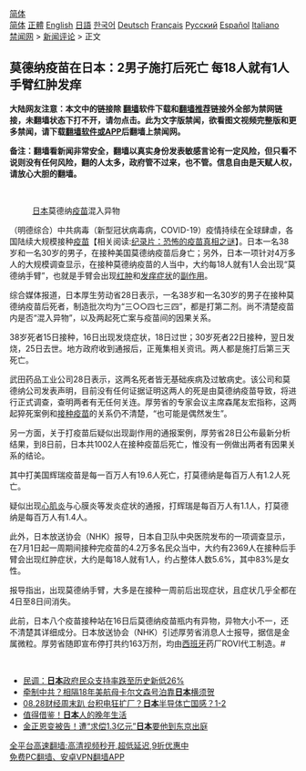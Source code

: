  <!-- 面包屑导航 --> <div class="breadcrumb"><!-- GTranslate: https://gtranslate.io/ -->  <div class="switcher notranslate">  <div class="selected">  <a href="#" onclick="return false;"> 简体</a>  </div>  <div class="option">  <a href="https://www.bannedbook.org" onclick="doGTranslate('zh-CN|zh-CN');jQuery('div.switcher div.selected a').html(jQuery(this).html());return false;" title="简体中文" class="nturl selected"> 简体</a>  <a href="https://www.bannedbook.org/zh-tw/" onclick="doGTranslate('zh-CN|zh-TW');jQuery('div.switcher div.selected a').html(jQuery(this).html());return false;" title="繁體中文" class="nturl"> 正體</a>  <a href="https://www.bannedbook.org/en/" onclick="doGTranslate('zh-CN|en');jQuery('div.switcher div.selected a').html(jQuery(this).html());return false;" title="English" class="nturl"> English</a>  <a href="https://www.bannedbook.org/ja/" onclick="doGTranslate('zh-CN|ja');jQuery('div.switcher div.selected a').html(jQuery(this).html());return false;" title="日本語" class="nturl"> 日語</a>  <a href="https://www.bannedbook.org/ko/" onclick="doGTranslate('zh-CN|ko');jQuery('div.switcher div.selected a').html(jQuery(this).html());return false;" title="한국어" class="nturl"> 한국어</a>  <a href="https://www.bannedbook.org/de/" onclick="doGTranslate('zh-CN|de');jQuery('div.switcher div.selected a').html(jQuery(this).html());return false;" title="Deutsch" class="nturl"> Deutsch</a>  <a href="https://www.bannedbook.org/fr/" onclick="doGTranslate('zh-CN|fr');jQuery('div.switcher div.selected a').html(jQuery(this).html());return false;" title="Français" class="nturl"> Français</a>  <a href="https://www.bannedbook.org/ru/" onclick="doGTranslate('zh-CN|ru');jQuery('div.switcher div.selected a').html(jQuery(this).html());return false;" title="Русский" class="nturl"> Русский</a>  <a href="https://www.bannedbook.org/es/" onclick="doGTranslate('zh-CN|es');jQuery('div.switcher div.selected a').html(jQuery(this).html());return false;" title="Español" class="nturl"> Español</a>  <a href="https://www.bannedbook.org/it/" onclick="doGTranslate('zh-CN|it');jQuery('div.switcher div.selected a').html(jQuery(this).html());return false;" title="Italiano" class="nturl"> Italiano</a>  </div>  </div>      <div class='breadcrumb-sub'><!-- Breadcrumb NavXT 6.3.0 --> <a href="https://www.bannedbook.org/" class="home">禁闻网</a> &gt; <a href="https://www.bannedbook.org/bnews/comments/" class="category">新闻评论</a> &gt; 正文</div></div><h2>莫德纳疫苗在日本：2男子施打后死亡 每18人就有1人手臂红肿发痒</h2> <p class="notice"><b>大陆网友注意：本文中的链接除 <a href="https://github.com/bannedbook/fanqiang" >翻墙</a>软件下载和<a href="https://github.com/killgcd/justmysocks/blob/master/README.md">翻墙推荐</a>链接外全部为禁网链接，未翻墙状态下打不开，请勿点击。此为文字版禁闻，欲看图文视频完整版和更多禁闻，请下载<a href="https://github.com/bannedbook/fanqiang">翻墙软件或APP</a>后翻墙上禁闻网。</p><p>备注：翻墙看新闻非常安全，翻墙以真实身份发表敏感言论有一定风险，但只看不说则没有任何风险，翻的人太多，政府管不过来，也不管。信息自由是天赋人权，请放心大胆的翻墙。</b></p>  <div class="entry"> <br /> <figure><a href="https://i0.wp.com/upload-images-bucket-v64rleca837do.s3.eu-west-1.amazonaws.com/wp-content/uploads/2021/08/29085325/Screen-Shot-2021-08-29-at-6.58.44-pm.png?fit=786%2C492&#038;ssl=1" data-caption="日本莫德纳疫苗混入异物"></a><figcaption class="wp-caption-text"><a href="https://www.bannedbook.org/bnews/tag/%e6%97%a5%e6%9c%ac/" class="st_tag internal_tag" rel="tag" title="标签 日本 下的日志">日本</a>莫德纳<a href="https://www.bannedbook.org/bnews/tag/%e7%96%ab%e8%8b%97/" class="st_tag internal_tag" rel="tag" title="标签 疫苗 下的日志">疫苗</a>混入异物</figcaption></figure> <p>（明德综合）中共病毒（新型冠状病毒病，COVID-19）疫情持续在全球肆虐，各国陆续大规模接种<span class='wp_keywordlink'><a href="https://www.bannedbook.org/bnews/tculture/20160630/551027.html" title="疫苗" target="_blank">疫苗</a></span>【相关阅读:<a href='https://www.bannedbook.org/bnews/topimagenews/20180408/925060.html' target='_blank'>纪录片：恐怖的疫苗真相之谜</a>】。日本一名38岁和一名30岁的男子，在接种美国莫德纳疫苗后身亡；另外，日本一项针对4万多人的大规模调查显示，在接种莫德纳疫苗的人当中，大约每18人就有1人会出现“莫德纳手臂”，也就是手臂会出现<a href="https://www.bannedbook.org/bnews/tag/%E7%BA%A2%E8%82%BF/" class="st_tag internal_tag" rel="tag" title="标签 红肿 下的日志">红肿</a>和<a href="https://www.bannedbook.org/bnews/tag/%E5%8F%91%E7%97%92/" class="st_tag internal_tag" rel="tag" title="标签 发痒 下的日志">发痒</a><a href="https://www.bannedbook.org/bnews/tag/%E7%97%87%E7%8A%B6/" class="st_tag internal_tag" rel="tag" title="标签 症状 下的日志">症状</a>的<a href="https://www.bannedbook.org/bnews/tag/%E5%89%AF%E4%BD%9C%E7%94%A8/" class="st_tag internal_tag" rel="tag" title="标签 副作用 下的日志">副作用</a>。</p> <p>综合媒体报道，日本厚生劳动省28日表示，一名38岁和一名30岁的男子在接种莫德纳疫苗后死者，制造批次均为“三○○四七三四”，都是打第二剂。尚不清楚疫苗内是否“混入异物”，以及两起死亡案与疫苗间的因果关系。</p> <p>38岁死者15日接种，16日出现发烧症状，18日过世；30岁死者22日接种，翌日发烧，25日去世。地方政府收到通报后，正蒐集相关资讯。两人都是施打后第三天死亡。</p>  <p>武田药品工业公司28日表示，这两名死者皆无基础疾病及过敏病史。该公司和莫德纳公司发表声明，目前没有任何证据证明这两人的死是由莫德纳疫苗导致，将进行正式调查，查明两者有无任何关连。厚劳省的专家会议主席森尾友宏指称，这两起猝死案例和<a href="https://www.bannedbook.org/bnews/tag/%E6%8E%A5%E7%A7%8D%E7%96%AB%E8%8B%97/" class="st_tag internal_tag" rel="tag" title="标签 接种疫苗 下的日志">接种疫苗</a>的关系仍不清楚，“也可能是偶然发生”。</p> <p>另一方面，关于打疫苗后疑似出现副作用的通报案例，厚劳省28日公布最新分析结果，到8日前，日本共1002人在接种疫苗后死亡，惟没有一例做出两者有因果关系的结论。</p> <p>其中打美国辉瑞疫苗是每一百万人有19.6人死亡，打莫德纳是每百万人有1.2人死亡。</p>  <p>疑似出现<a href="https://www.bannedbook.org/bnews/tag/%e5%bf%83%e8%82%8c%e7%82%8e/" class="st_tag internal_tag" rel="tag" title="标签 心肌炎 下的日志">心肌炎</a>与心膜炎等发炎症状的通报，打辉瑞是每百万人有1.1人，打莫德纳是每百万人有1.4人。</p> <p>此外，日本放送协会（NHK）报导，日本自卫队中央医院发布的一项调查显示，在7月1日起一周期间接种完疫苗的4.2万多名民众当中，大约有2369人在接种后手臂会出现红肿症状，大约是每18人就有1人，约占整体人数5.6%，其中83%是女性。</p> <p>报导指出，出现莫德纳手臂，大多是在接种一周前后出现症状，且症状几乎全都在4日至8日间消失。</p>  <p>此前，日本八个疫苗接种站在16日后莫德纳疫苗瓶内有异物，异物大小不一，还不清楚其详细成分。日本放送协会（NHK）引述厚劳省消息人士报导，据信是金属微粒。厚劳省随即宣布停打共约163万剂，均由<a href="https://www.bannedbook.org/bnews/tag/%e8%a5%bf%e7%8f%ad%e7%89%99/" class="st_tag internal_tag" rel="tag" title="标签 西班牙 下的日志">西班牙</a>药厂ROVI代工制造。#</p> <p>&nbsp;</p> <ul class='op-related-articles' title='相关阅读'> <li><a href='https://www.bannedbook.org/bnews/baitai/20210829/1615256.html' target='_blank'>民调：<b>日本</b>政府民众支持率跌至历史新低26%</a></li> <li><a href='https://www.bannedbook.org/bnews/comments/20210829/1615135.html' target='_blank'>牵制中共？相隔18年美航母卡尔文森号泊靠<b>日本</b>横须贺</a></li> <li><a href='https://www.bannedbook.org/bnews/taiwannews/20210828/1615121.html' target='_blank'>08.28财经周末趴 台积电狂扩厂？<b>日本</b>半导体亡国感？1-2</a></li> <li><a href='https://www.bannedbook.org/bnews/funmedia/20210828/1614999.html' target='_blank'>值得借鉴！<b>日本</b>人的晚年生活</a></li> <li><a href='https://www.bannedbook.org/bnews/worldnews/20210828/1614948.html' target='_blank'>金正恩变被告！遭“求偿1.3亿元”<b>日本</b>要他到东京出庭</a></li> </ul> <p class="texttj"> <a href="https://github.com/bannedbook/fanqiang/wiki/V2ray%E6%9C%BA%E5%9C%BA" target="_blank">全平台高速翻墙:高清视频秒开,超低延迟,9折优惠中</a><br/> <a href="https://github.com/bannedbook/fanqiang/wiki/%E7%A6%81%E9%97%BB%E7%BD%91%E5%AE%89%E5%8D%93%E7%BF%BB%E5%A2%99%E6%96%B0%E9%97%BBAPP" target="_blank">免费PC翻墙、安卓VPN翻墙APP</a></p> <p>&nbsp;</p><a name='sharetosocial'></a>  <div style="margin-bottom:5px;padding-bottom:5px;clear:both"> <div id="archive-pix-1" class="banner-ads"> <!-- AuctionX Display platform tag START --> <div id="26318x728x90x621x_ADSLOT2" clicktrack="%%CLICK_URL_ESC%%"></div> <!-- AuctionX Display platform tag END --> </div> <div id="archive-pix-2" class="banner-ads"> <!-- AuctionX Display platform tag START --> <div id="26315x300x250x621x_ADSLOT2" clicktrack="%%CLICK_URL_ESC%%"></div> <!-- AuctionX Display platform tag END --> </div> </div>  <div id="archive-pix-1" class="banner-ads"> <!-- AuctionX Display platform tag START --> <div id="26318x728x90x621x_ADSLOT3" clicktrack="%%CLICK_URL_ESC%%"></div> <!-- AuctionX Display platform tag END --> </div> </div><!--END ENTRY--> 